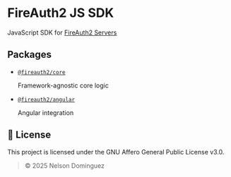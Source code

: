 # FireAuth2 JS SDK

JavaScript SDK for [FireAuth2 Servers](https://github.com/ekkolon/fireauth2)

## Packages

- [`@fireauth2/core`](./packages/core/)

    Framework-agnostic core logic
- [`@fireauth2/angular`](./packages/angular/)

    Angular integration

## 📄 License

This project is licensed under the GNU Affero General Public License v3.0.

> © 2025 Nelson Dominguez
